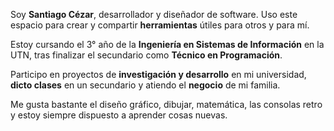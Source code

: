 Soy **Santiago Cézar**, desarrollador y diseñador de software. Uso este espacio para crear y compartir **herramientas** útiles para otros y para mí.

Estoy cursando el 3° año de la **Ingeniería en Sistemas de Información** en la UTN, tras finalizar el secundario como **Técnico en Programación**.

Participo en proyectos de **investigación y desarrollo** en mi universidad, **dicto clases** en un secundario y atiendo el **negocio** de mi familia.

Me gusta bastante el diseño gráfico, dibujar, matemática, las consolas retro y estoy siempre dispuesto a aprender cosas nuevas.

<!-- Técnico en **Programación**. Actualmente estudiando **Ingeniería en Sistemas** en UTN. Trabajo en proyectos de software manteniendo un enfoque balanceado con el estudio, contribuyo a proyectos **open-source**, y también hago **diseño gráfico**. -->

<!-- Busco un trabajo de **tiempo parcial** que me permita mantener un enfoque balanceado con mis estudios. -->
